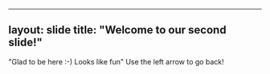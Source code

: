---
layout: slide
title: "Welcome to our second slide!"
--
"Glad to be here :-) Looks like fun"
Use the left arrow to go back!
